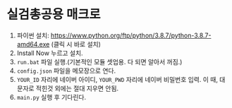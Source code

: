 # 실검총공용 매크로

1. 파이썬 설치: https://www.python.org/ftp/python/3.8.7/python-3.8.7-amd64.exe (클릭 시 바로 설치)
2. Install Now 누르고 설치.
3. `run.bat` 파일 실행.(기본적인 모듈 셋업용. 다 되면 알아서 꺼짐.)
4. `config.json` 파일을 메모장으로 연다.
5. `YOUR_ID` 자리에 네이버 아이디, `YOUR_PWD` 자리에 네이버 비밀번호 입력. 이 때, 대문자로 적힌것 외에는 절대 지우면 안됨.
6. `main.py` 실행 후 기다린다.
